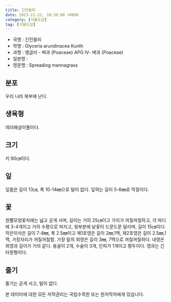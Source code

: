 ```yaml
---
title: 긴진들피
date: 2023-11-22, 18:38:08 +0800
category: [식물도감]
tag: [식물도감]
---
```




- 국명 : 긴진들피
- 학명 : Glyceria arundinacea Kunth
- 과명 : 앵글러 - 벼과 (Poaceae) APG Ⅳ- 벼과 (Poaceae)
- 일본명 : 
- 영문명 : Spreading mannagrass


## 분포
우리 나라 북부에 난다.
## 생육형
여러해살이풀이다.
## 크기
키 90㎝이다.
## 잎
잎몸은 길이 13㎝, 폭 10-14㎜으로 털이 없다. 잎혀는 길이 5-6㎜로 막질이다.
## 꽃
원뿔모양꽃차례는 넓고 곧게 서며, 길이는 거의 25㎝이고 가지가 꺼칠꺼칠하고, 각 마디에 3-4개이고 거의 수평으로 퍼지고, 윗부분에 낱꽃이 드문드문 달리며, 길이 15㎝이다. 작은이삭은 길이 7-8㎜, 폭 2.5㎜이고 제1호영은 길이 2㎜,1맥, 제2호영은 길이 2.5㎜,1맥, 가장자리가 꺼칠꺼칠함. 가장 밑의 외영은 길이 3㎜, 7맥으로 꺼칠꺼칠하다. 내영은 외영과 길이가 거의 같다. 용골이 2개, 수술이 3개, 인피가 1개이고 평두이다. 영과는 긴 타원형이다.
## 줄기
줄기는 곧게 서고, 털이 없다.






본 데이터에 대한 모든 저작권리는 국립수목원 또는 원저작자에게 있습니다.
